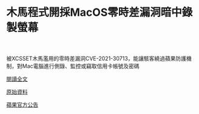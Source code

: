 # 木馬程式開採MacOS零時差漏洞暗中錄製螢幕

<!--more-->
<!--344-->
<br><br/>
被XCSSET木馬濫用的零時差漏洞CVE-2021-30713，能讓駭客繞過蘋果防護機制，對Mac電腦進行側錄、監控或竊取信用卡帳號及密碼

[閱讀全文](https://blog.trendmicro.com.tw/?p=68083&fbclid=IwAR3SENMxAGKGDnK8qHBJOJX5MwhPGq3AaeTObfm6hyvKL1Mdlctkgx4wDyQ)

[原始資料](https://www.jamf.com/blog/zero-day-tcc-bypass-discovered-in-xcsset-malware/?fbclid=IwAR1S3JhUFsv971_ar7xKH31zB8BThnug1yvhsgnrmyoIoyqnw9BQgL-s28g)

[蘋果官方公告](https://developer.apple.com/documentation/macos-release-notes/macos-big-sur-11_4-release-notes?fbclid=IwAR3-sglTKGQSKznVYg8xCD2ZX47rMS2PKqsyqUoUZwMP4mZuH4SRBGoFUBc)
